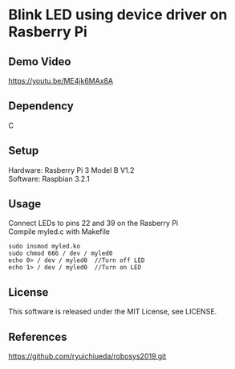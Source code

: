 # Blink LED using device driver on Rasberry Pi  
## Demo Video  
https://youtu.be/ME4jk6MAx8A  
## Dependency  
C  
## Setup  
Hardware: Rasberry Pi 3 Model B V1.2  
Software: Raspbian 3.2.1  
## Usage  
Connect LEDs to pins 22 and 39 on the Rasberry Pi  
Compile myled.c with Makefile  

    sudo insmod myled.ko  
    sudo chmod 666 / dev / myled0  
    echo 0> / dev / myled0  //Turn off LED  
    echo 1> / dev / myled0  //Turn on LED  

## License  
This software is released under the MIT License, see LICENSE.  
## References  
https://github.com/ryuichiueda/robosys2019.git
